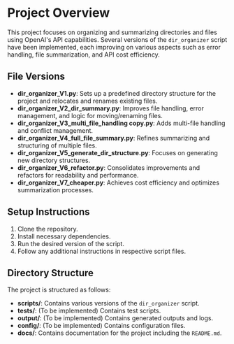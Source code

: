 # Project Overview

This project focuses on organizing and summarizing directories and files using OpenAI's API capabilities. Several versions of the `dir_organizer` script have been implemented, each improving on various aspects such as error handling, file summarization, and API cost efficiency.

## File Versions

- **dir_organizer_V1.py**: Sets up a predefined directory structure for the project and relocates and renames existing files.
- **dir_organizer_V2_dir_summary.py**: Improves file handling, error management, and logic for moving/renaming files.
- **dir_organizer_V3_multi_file_handling copy.py**: Adds multi-file handling and conflict management.
- **dir_organizer_V4_full_file_summary.py**: Refines summarizing and structuring of multiple files.
- **dir_organizer_V5_generate_dir_structure.py**: Focuses on generating new directory structures.
- **dir_organizer_V6_refactor.py**: Consolidates improvements and refactors for readability and performance.
- **dir_organizer_V7_cheaper.py**: Achieves cost efficiency and optimizes summarization processes.

## Setup Instructions
1. Clone the repository.
2. Install necessary dependencies.
3. Run the desired version of the script.
4. Follow any additional instructions in respective script files.

## Directory Structure
The project is structured as follows:

- **scripts/**: Contains various versions of the `dir_organizer` script.
- **tests/**: (To be implemented) Contains test scripts.
- **output/**: (To be implemented) Contains generated outputs and logs.
- **config/**: (To be implemented) Contains configuration files.
- **docs/**: Contains documentation for the project including the `README.md`.
